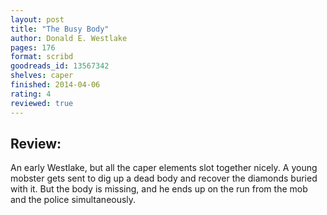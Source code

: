 ```yaml
---
layout: post
title: "The Busy Body"
author: Donald E. Westlake
pages: 176
format: scribd
goodreads_id: 13567342
shelves: caper
finished: 2014-04-06
rating: 4
reviewed: true
---
```

## Review:
<div class="review">
An early Westlake, but all the caper elements slot together nicely. A young mobster gets sent to dig up a dead body and recover the diamonds buried with it. But the body is missing, and he ends up on the run from the mob and the police simultaneously.
</div>
